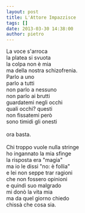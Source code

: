 ```yaml
---
layout: post
title: L'Attore Impazzisce
tags: []
date: 2013-03-30 14:38:00
author: pietro
---
```

La voce s'arroca<br/>la platea si svuota<br/>la colpa non è mia<br/>ma della nostra schizofrenia.<br/>Parlo a uno<br/>parlo a tutti<br/>non parlo a nessuno<br/>non parlo ai brutti<br/>guardatemi negli occhi<br/>quali occhi? questi<br/>non fissatemi però<br/>sono timidi gli onesti<br/><br/>ora basta.<br/><br/>Chi troppo vuole nulla stringe<br/>ho ingannato la mia sfinge<br/>la risposta era "magia"<br/>ma io le dissi "no: è follia"<br/>e lei non seppe trar ragioni<br/>che non fossero opinioni<br/>e quindi suo malgrado<br/>mi donò la vita mia<br/>ma da quel giorno chiedo<br/>chissà che cosa sia.
